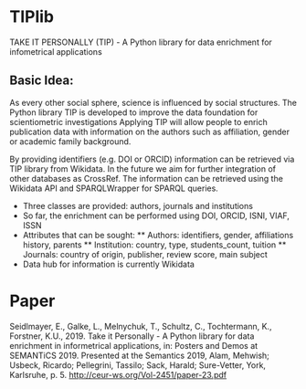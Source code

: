 # TIPlib
TAKE IT PERSONALLY (TIP) - A Python library for data enrichment for infometrical applications

## Basic Idea:
As every other social sphere, science is influenced by social structures. The Python library TIP is developed to improve the data foundation for scientiometric investigations Applying TIP will allow people to enrich publication data with information on the authors such as affiliation, gender or academic family background.

By providing identifiers (e.g. DOI or ORCID) information can be retrieved via TIP library from Wikidata. In the future we aim for further integration of other databases as CrossRef. The information can be retrieved using the Wikidata API and SPARQLWrapper for SPARQL queries.

* Three classes are provided: authors, journals and institutions
* So far, the enrichment can be performed using DOI, ORCID, ISNI, VIAF, ISSN
* Attributes that can be sought:
** Authors: identifiers, gender, affiliations history, parents
** Institution: country, type, students_count, tuition
** Journals: country of origin, publisher, review score, main subject
* Data hub for information is currently Wikidata

# Paper
Seidlmayer, E., Galke, L., Melnychuk, T., Schultz, C., Tochtermann, K., Forstner, K.U., 2019. Take it Personally - A Python library for data enrichment in informetrical applications, in: Posters and Demos at SEMANTiCS 2019. Presented at the Semantics 2019, Alam, Mehwish; Usbeck, Ricardo;  Pellegrini,  Tassilo;  Sack, Harald; Sure-Vetter, York, Karlsruhe, p. 5.
http://ceur-ws.org/Vol-2451/paper-23.pdf

